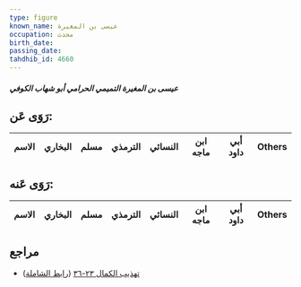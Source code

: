 ```yaml
---
type: figure
known_name: عيسى بن المغيرة
occupation: محدث
birth_date:
passing_date:
tahdhib_id: 4660
---
```

##### عيسى بن المغيرة التميمي الحرامي أبو شهاب الكوفي

## رَوَى عَن:
| الاسم | البخاري | مسلم | الترمذي | النسائي | ابن ماجه | أبي داود | Others |
| ----- | ------- | ---- | ------- | ------- | -------- | -------- | ------ |
## رَوَى عَنه:
| الاسم | البخاري | مسلم | الترمذي | النسائي | ابن ماجه | أبي داود | Others |
| ----- | ------- | ---- | ------- | ------- | -------- | -------- | ------ |
## مراجع
- [تهذيب الكمال ٢٣-٣٦](obsidian://open?vault=Tahdhib-al-Kamal&file=Figures/٤٦٦٠-عيسى%20بن%20المغيرة%20التميمي%20الحرامي%20أبو%20شهاب%20الكوفي) ([رابط الشاملة](https://shamela.ws/book/3722/11923))
